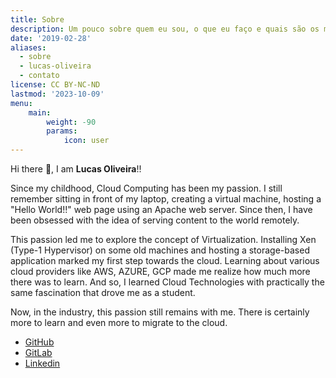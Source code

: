 ```yaml
---
title: Sobre
description: Um pouco sobre quem eu sou, o que eu faço e quais são os meus objetivos.
date: '2019-02-28'
aliases:
  - sobre
  - lucas-oliveira
  - contato
license: CC BY-NC-ND
lastmod: '2023-10-09'
menu:
    main: 
        weight: -90
        params:
            icon: user
---
```


Hi there 👋, I am **Lucas Oliveira**!! 
 
Since my childhood, Cloud Computing has been my passion. I still remember sitting in front of my laptop, creating a virtual machine, hosting a "Hello World!!" web page using an Apache web server. Since then, I have been obsessed with the idea of serving content to the world remotely. 
 
This passion led me to explore the concept of Virtualization. Installing Xen (Type-1 Hypervisor) on some old machines and hosting a storage-based application marked my first step towards the cloud. Learning about various cloud providers like AWS, AZURE, GCP made me realize how much more there was to learn. And so, I learned Cloud Technologies with practically the same fascination that drove me as a student. 
 
Now, in the industry, this passion still remains with me. There is certainly more to learn and even more to migrate to the cloud.

- [GitHub](https://github.com/LuksJobs/)
- [GitLab](https://gitlab.com/luksjobs/)
- [Linkedin](https://www.linkedin.com/in/luksjobs/)

